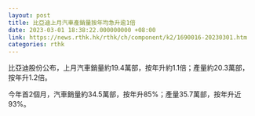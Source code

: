 ```yaml
---
layout: post
title: 比亞迪上月汽車產銷量按年均急升逾1倍
date: 2023-03-01 18:38:22.000000000 +08:00
link: https://news.rthk.hk/rthk/ch/component/k2/1690016-20230301.htm
categories: rthk
---
```


比亞迪股份公布，上月汽車銷量約19.4萬部，按年升約1.1倍；產量約20.3萬部，按年升1.2倍。

今年首2個月，汽車銷量約34.5萬部，按年升85%；產量35.7萬部，按年升近93%。

